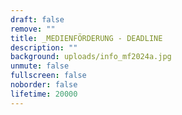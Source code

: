```yaml
---
draft: false
remove: ""
title: _MEDIENFÖRDERUNG - DEADLINE
description: ""
background: uploads/info_mf2024a.jpg
unmute: false
fullscreen: false
noborder: false
lifetime: 20000
---
```

